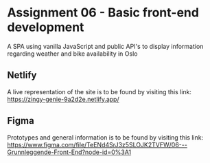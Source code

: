 # Assignment 06 - Basic front-end development
A SPA using vanilla JavaScript and public API's to display information regarding weather and bike availability in Oslo
## Netlify
A live representation of the site is to be found by visiting this link:
https://zingy-genie-9a2d2e.netlify.app/
## Figma
Prototypes and general information is to be found by visiting this link:
https://www.figma.com/file/TeENd4SrJ3z5SLOJK2TVFW/06---Grunnleggende-Front-End?node-id=0%3A1